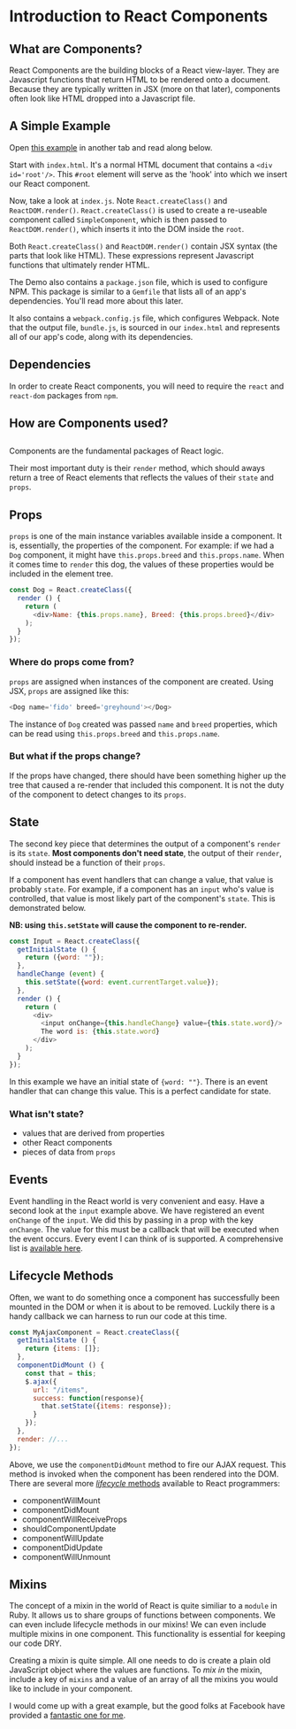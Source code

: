 # Introduction to React Components

## What are Components?

React Components are the building blocks of a React view-layer. They are Javascript functions that return HTML to be rendered onto a document. Because they are typically written in JSX (more on that later), components often look like HTML dropped into a Javascript file. 

## A Simple Example

Open [this example][simple_component] in another tab and read along below. 

Start with `index.html`. It's a normal HTML document that contains a `<div id='root'/>`. This `#root` element will serve as the 'hook' into which we insert our React component. 

Now, take a look at `index.js`. Note `React.createClass()` and `ReactDOM.render()`. `React.createClass()` is used to create a re-useable component called `SimpleComponent`, which is then passed to `ReactDOM.render()`, which inserts it into the DOM inside the `root`.

Both `React.createClass()` and `ReactDOM.render()` contain JSX syntax (the parts that look like HTML). These expressions represent Javascript functions that ultimately render HTML. 

The Demo also contains a `package.json` file, which is used to configure NPM. This package is similar to a `Gemfile` that lists all of an app's dependencies. You'll read more about this later.

It also contains a `webpack.config.js` file, which configures Webpack. Note that the output file, `bundle.js`, is sourced in our `index.html` and represents all of our app's code, along with its dependencies.


## Dependencies

In order to create React components, you will need to require the `react` and `react-dom` packages from `npm`. 





## How are Components used?

## 

Components are the fundamental packages of React logic. 


Their most
important duty is their `render` method, which should aways return a
tree of React elements that reflects the values of their `state` and
`props`.

## Props

`props` is one of the main instance variables available inside a
component. It is, essentially, the properties of the component. For
example: if we had a `Dog` component, it might have `this.props.breed`
and `this.props.name`. When it comes time to `render` this dog, the
values of these properties would be included in the element tree.

```javascript
const Dog = React.createClass({
  render () {
    return (
      <div>Name: {this.props.name}, Breed: {this.props.breed}</div>
    );
  }
});
```
### Where do props come from?

`props` are assigned when instances of the component are created. Using
JSX, `props` are assigned like this:

```javascript
<Dog name='fido' breed='greyhound'></Dog>
```

The instance of `Dog` created was passed `name` and `breed` properties,
which can be read using `this.props.breed` and `this.props.name`.

### But what if the props change?

If the props have changed, there should have been something higher up
the tree that caused a re-render that included this component. It is not
the duty of the component to detect changes to its `props`.

## State

The second key piece that determines the output of a component's
`render` is its `state`. **Most components don't need state**, the
output of their `render`, should instead be a function of their `props`.

If a component has event handlers that can change a value, that value is
probably `state`. For example, if a component has an `input` who's value
is controlled, that value is most likely part of the component's
`state`. This is demonstrated below.

**NB: using `this.setState` will cause the component to re-render.**

```javascript
const Input = React.createClass({
  getInitialState () {
    return ({word: ""});
  },
  handleChange (event) {
    this.setState({word: event.currentTarget.value});
  },
  render () {
    return (
      <div>
        <input onChange={this.handleChange} value={this.state.word}/>
        The word is: {this.state.word}
      </div>
    );
  }
});
```

In this example we have an initial state of `{word: ""}`. There is an
event handler that can change this value. This is a perfect candidate
for state.

### What isn't state?

* values that are derived from properties
* other React components
* pieces of data from `props`

## Events

Event handling in the React world is very convenient and easy. Have a
second look at the `input` example above. We have registered an event
`onChange` of the `input`. We did this by passing in a prop with the
key `onChange`. The value for this must be a callback that will be
executed when the event occurs. Every event I can think of is supported.
A comprehensive list is [available here][react-events].

## Lifecycle Methods

Often, we want to do something once a component has successfully been
mounted in the DOM or when it is about to be removed.
Luckily there is a handy callback we can harness to
run our code at this time.

```javascript
const MyAjaxComponent = React.createClass({
  getInitialState () {
    return {items: []};
  },
  componentDidMount () {
    const that = this;
    $.ajax({
      url: "/items",
      success: function(response){
        that.setState({items: response});
      }
    });
  },
  render: //...
});
```

Above, we use the `componentDidMount` method to fire our AJAX request.
This method is invoked when the component has been rendered into the
DOM. There are several more [_lifecycle_ methods][lifecycle-methods]
available to React programmers:

* componentWillMount
* componentDidMount
* componentWillReceiveProps
* shouldComponentUpdate
* componentWillUpdate
* componentDidUpdate
* componentWillUnmount


[react-events]: http://facebook.github.io/react/docs/events.html
[lifecycle-methods]: http://facebook.github.io/react/docs/component-specs.html#lifecycle-methods

## Mixins

The concept of a mixin in the world of React is quite similiar to a
`module` in Ruby. It allows us to share groups of functions between
components. We can even include lifecycle methods in our mixins! We can
even include multiple mixins in one component. This functionality is
essential for keeping our code DRY.

Creating a mixin is quite simple. All one needs to do is create a plain
old JavaScript object where the values are functions. To _mix in_ the
mixin, include a key of `mixins` and a value of an array of all the
mixins you would like to include in your component.

I would come up with a great example, but the good folks at Facebook
have provided a [fantastic one for me][mixins].

[mixins]: http://facebook.github.io/react/docs/reusable-components.html#mixins



[simple_component]: ../demos/simple_component
